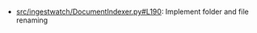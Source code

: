- [src/ingestwatch/DocumentIndexer.py#L190](src/ingestwatch/DocumentIndexer.py#L190): Implement folder and file renaming
